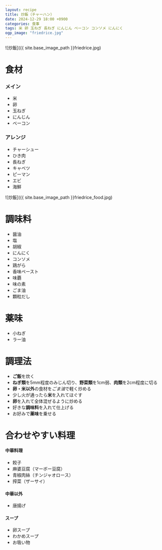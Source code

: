 ```yaml
---
layout: recipe
title: 炒飯（チャーハン）
date: 2024-12-29 18:00 +0900
categories: 食事
tags: 米 卵 玉ねぎ 長ねぎ にんじん ベーコン コンソメ にんにく
ogp_image: "friedrice.jpg"
---
```

![炒飯]({{ site.base_image_path }}friedrice.jpg)

# 食材
### メイン
- 米
- 卵
- 玉ねぎ
- にんじん
- ベーコン

### アレンジ
- チャーシュー
- ひき肉
- 長ねぎ
- キャベツ
- ピーマン
- エビ
- 海鮮

![炒飯]({{ site.base_image_path }}friedrice_food.jpg)

# 調味料
- 醤油
- 塩
- 胡椒
- にんにく
- コンソメ
- 鶏がら
- 香味ペースト
- 味覇
- 味の素
- ごま油
- 顆粒だし

# 薬味
- 小ねぎ
- ラー油

# 調理法
- **ご飯**を炊く
- **ねぎ類**を5mm程度のみじん切り、**野菜類**を1cm弱、**肉類**を2cm程度に切る
- **卵・米以外**の食材を*ごま油*で軽く炒める
- 少し火が通ったら**米**を入れてほぐす
- **卵**を入れて全体混ぜるように炒める
- 好きな**調味料**を入れて仕上げる
- お好みで**薬味**を乗せる

# 合わせやすい料理
#### 中華料理
- 餃子
- 麻婆豆腐（マーボー豆腐）
- 青椒肉絲（チンジャオロース）
- 搾菜（ザーサイ）

#### 中華以外
- 唐揚げ

#### スープ
- 卵スープ
- わかめスープ
- お吸い物